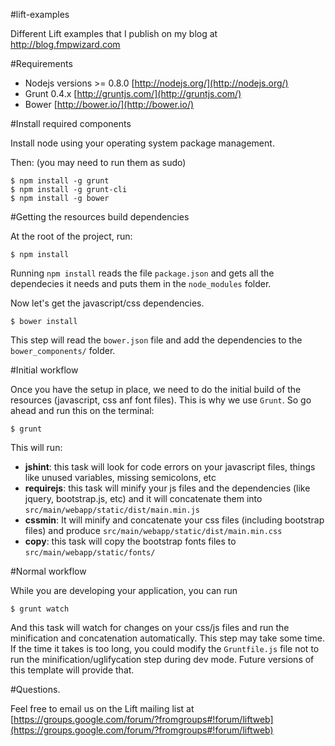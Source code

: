 #lift-examples

Different Lift examples that I publish on my blog at http://blog.fmpwizard.com

#Requirements

* Nodejs versions >= 0.8.0 [http://nodejs.org/](http://nodejs.org/)
* Grunt 0.4.x [http://gruntjs.com/](http://gruntjs.com/)
* Bower [http://bower.io/](http://bower.io/)

#Install required components

Install node using your operating system package management.

Then: (you may need to run them as sudo)

```
$ npm install -g grunt
$ npm install -g grunt-cli
$ npm install -g bower

```

#Getting the resources build dependencies

At the root of the project, run:

```
$ npm install
```
Running `npm install` reads the file `package.json` and gets all the dependecies it needs and puts them in the `node_modules` folder.

Now let's get the javascript/css dependencies.

```
$ bower install
```

This step will  read the `bower.json` file and add the dependencies to the `bower_components/` folder.

#Initial workflow

Once you have the setup in place, we need to do the initial build of the resources (javascript, css anf font files). This is why we use `Grunt`. So go ahead and run this on the terminal:

```
$ grunt
```

This will run:

* **jshint**: this task will look for code errors on your javascript files, things like unused variables, missing semicolons, etc
* **requirejs**: this task will minify your js files and the dependencies (like jquery, bootstrap.js, etc) and it will concatenate them into `src/main/webapp/static/dist/main.min.js`
* **cssmin**: It will minify and concatenate your css files (including bootstrap files) and produce `src/main/webapp/static/dist/main.min.css`
* **copy**: this task will copy the bootstrap fonts files to `src/main/webapp/static/fonts/`

#Normal workflow

While you are developing your application, you can run

```
$ grunt watch
```

And this task will watch for changes on your css/js files and run the minification and concatenation automatically. This step may take some time. If the time it takes is too long, you could modify the `Gruntfile.js` file not to run the minification/uglifycation step during dev mode. Future versions of this template will provide that.

#Questions.

Feel free to email us on the Lift mailing list at [https://groups.google.com/forum/?fromgroups#!forum/liftweb](https://groups.google.com/forum/?fromgroups#!forum/liftweb)